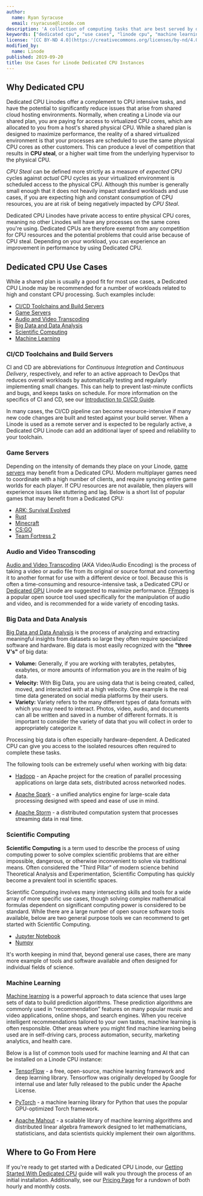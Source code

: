 ```yaml
---
author:
  name: Ryan Syracuse
  email: rsyracuse@linode.com
description: 'A collection of computing tasks that are best served by dedicated CPU cores, and why they work better on a Dedicated CPU instance.'
keywords: ["dedicated cpu", "use cases", "linode cpu", "machine learning", "big data"]
license: '[CC BY-ND 4.0](https://creativecommons.org/licenses/by-nd/4.0)'
modified_by:
  name: Linode
published: 2019-09-20
title: Use Cases for Linode Dedicated CPU Instances
---
```


## Why Dedicated CPU

Dedicated CPU Linodes offer a complement to CPU intensive tasks, and have the potential to significantly reduce issues that arise from shared cloud hosting environments. Normally, when creating a Linode via our shared plan, you are paying for access to virtualized CPU cores, which are allocated to you from a host's shared physical CPU. While a shared plan is designed to maximize performance, the reality of a shared virtualized environment is that your processes are scheduled to use the same physical CPU cores as other customers. This can produce a level of competition that results in **CPU steal**, or a higher wait time from the underlying hypervisor to the physical CPU.

*CPU Steal* can be defined more strictly as a measure of *expected* CPU cycles against *actual* CPU cycles as your virtualized environment is scheduled access to the physical CPU. Although this number is generally small enough that it does not heavily impact standard workloads and use cases, if you are expecting high and constant consumption of CPU resources, you are at risk of being negatively impacted by *CPU Steal*.

Dedicated CPU Linodes have private access to entire physical CPU cores, meaning no other Linodes will have any processes on the same cores you're using. Dedicated CPUs are therefore exempt from any competition for CPU resources and the potential problems that could arise because of CPU steal. Depending on your workload, you can experience an improvement in performance by using Dedicated CPU.

## Dedicated CPU Use Cases

While a shared plan is usually a good fit for most use cases, a Dedicated CPU Linode may be recommended for a number of workloads related to high and constant CPU processing. Such examples include:

  - [CI/CD Toolchains and Build Servers](#ci-cd-toolchains-and-build-servers)
  - [Game Servers](#game-servers)
  - [Audio and Video Transcoding](#audio-and-video-transcoding)
  - [Big Data and Data Analysis](#big-data-and-data-analysis)
  - [Scientific Computing](#scientific-computing)
  - [Machine Learning](#machine-learning)

### CI/CD Toolchains and Build Servers

CI and CD are abbreviations for *Continuous Integration* and *Continuous Delivery*, respectively, and refer to an active approach to DevOps that reduces overall workloads by automatically testing and regularly implementing small changes. This can help to prevent last-minute conflicts and bugs, and keeps tasks on schedule. For more information on the specifics of CI and CD, see our [Introduction to CI/CD Guide](/docs/development/ci/introduction-ci-cd/).

In many cases, the CI/CD pipeline can become resource-intensive if many new code changes are built and tested against your build server. When a Linode is used as a remote server and is expected to be regularly active, a Dedicated CPU Linode can add an additional layer of speed and reliability to your toolchain.

### Game Servers

Depending on the intensity of demands they place on your Linode, [game servers](/docs/game-servers/) may benefit from a Dedicated CPU. Modern multiplayer games need to coordinate with a high number of clients, and require syncing entire game worlds for each player. If CPU resources are not available, then players will experience issues like stuttering and lag. Below is a short list of popular games that may benefit from a Dedicated CPU:

- [ARK: Survival Evolved](/docs/platform/one-click/deploying-ark-survival-evolved-with-one-click-apps/)
- [Rust](/docs/platform/one-click/deploying-rust-with-one-click-apps/)
- [Minecraft](/docs/platform/one-click/deploying-minecraft-with-one-click-apps/)
- [CS:GO](/docs/platform/one-click/deploying-cs-go-with-one-click-apps/)
- [Team Fortress 2](/docs/platform/one-click/deploying-team-fortress-2-with-one-click-apps/)

### Audio and Video Transcoding

[Audio and Video Transcoding](/docs/applications/media-servers/) (AKA Video/Audio Encoding) is the process of taking a video or audio file from its original or source format and converting it to another format for use with a different device or tool. Because this is often a time-consuming and resource-intensive task, a Dedicated CPU or [Dedicated GPU](/docs/platform/linode-gpu/getting-started-with-gpu/) Linode are suggested to maximize performance. [FFmpeg](https://ffmpeg.org/) is a popular open source tool used specifically for the manipulation of audio and video, and is recommended for a wide variety of encoding tasks.

### Big Data and Data Analysis

[Big Data and Data Analysis](/docs/applications/big-data/) is the process of analyzing and extracting meaningful insights from datasets so large they often require specialized software and hardware. Big data is most easily recognized with the **"three V's"** of big data:

- **Volume:** Generally, if you are working with terabytes, petabytes, exabytes, or more amounts of information you are in the realm of big data.
- **Velocity:** With Big Data, you are using data that is being created, called, moved, and interacted with at a high velocity. One example is the real time data generated on social media platforms by their users.
- **Variety:** Variety refers to the many different types of data formats with which you may need to interact. Photos, video, audio, and documents can all be written and saved in a number of different formats. It is important to consider the variety of data that you will collect in order to appropriately categorize it.

Processing big data is often especially hardware-dependent. A Dedicated CPU can give you access to the isolated resources often required to complete these tasks.

The following tools can be extremely useful when working with big data:

- [Hadoop](/docs/databases/hadoop/how-to-install-and-set-up-hadoop-cluster/) - an Apache project for the creation of parallel processing applications on large data sets, distributed across networked nodes.

- [Apache Spark](https://spark.apache.org/) - a unified analytics engine for large-scale data processing designed with speed and ease of use in mind.

- [Apache Storm](https://storm.apache.org/) - a distributed computation system that processes streaming data in real time.

### Scientific Computing

**Scientific Computing** is a term used to describe the process of using computing power to solve complex scientific problems that are either impossible, dangerous, or otherwise inconvenient to solve via traditional means. Often considered the "Third Pillar" of modern science behind Theoretical Analysis and Experimentation, Scientific Computing has quickly become a prevalent tool in scientific spaces.

Scientific Computing involves many intersecting skills and tools for a wide array of more specific use cases, though solving complex mathematical formulas dependent on significant computing power is considered to be standard. While there are a large number of open source software tools available, below are two general purpose tools we can recommend to get started with Scientific Computing.

- [Jupyter Notebook](https://jupyter.org/)
- [Numpy](https://numpy.org/)

It's worth keeping in mind that, beyond general use cases, there are many more example of tools and software available and often designed for individual fields of science.

### Machine Learning

[Machine learning](/docs/applications/big-data/how-to-move-machine-learning-model-to-production/) is a powerful approach to data science that uses large sets of data to build prediction algorithms. These prediction algorithms are commonly used in “recommendation” features on many popular music and video applications, online shops, and search engines. When you receive intelligent recommendations tailored to your own tastes, machine learning is often responsible. Other areas where you might find machine learning being used are in self-driving cars, process automation, security, marketing analytics, and health care.

Below is a list of common tools used for machine learning and AI that can be installed on a Linode CPU instance:

- [TensorFlow](https://www.tensorflow.org/) - a free, open-source, machine learning framework and deep learning library. Tensorflow was originally developed by Google for internal use and later fully released to the public under the Apache License.

- [PyTorch](https://pytorch.org/) - a machine learning library for Python that uses the popular GPU-optimized Torch framework.

- [Apache Mahout](https://mahout.apache.org/) - a scalable library of machine learning algorithms and  distributed linear algebra framework designed to let mathematicians, statisticians, and data scientists quickly implement their own algorithms.

## Where to Go From Here

If you're ready to get started with a Dedicated CPU Linode, our [Getting Started With Dedicated CPU](/docs/platform/dedicated-cpu/getting-started-with-dedicated-cpu/) guide will walk you through the process of an initial installation. Additionally, see our [Pricing Page](https://www.linode.com/pricing) for a rundown of both hourly and monthly costs.
